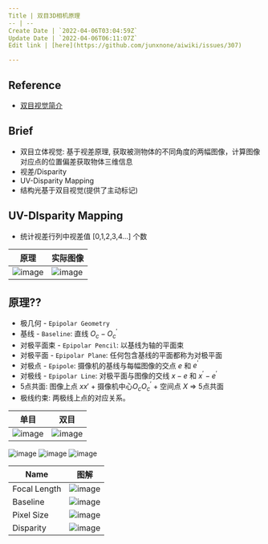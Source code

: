 ```yaml
---
Title | 双目3D相机原理
-- | --
Create Date | `2022-04-06T03:04:59Z`
Update Date | `2022-04-06T06:11:07Z`
Edit link | [here](https://github.com/junxnone/aiwiki/issues/307)

---
```

## Reference
- [双目视觉简介](https://blog.csdn.net/u013019296/article/details/82718264)

## Brief
- 双目立体视觉: 基于视差原理, 获取被测物体的不同角度的两幅图像，计算图像对应点的位置偏差获取物体三维信息
- 视差/Disparity
- UV-Disparity Mapping
- 结构光基于双目视觉(提供了主动标记)

## UV-DIsparity Mapping
- 统计视差行列中视差值 [0,1,2,3,4...] 个数

原理 | 实际图像
-- | --
![image](https://user-images.githubusercontent.com/2216970/161903895-b5819b1a-66be-45c1-a9dc-b32194c613d3.png) | ![image](https://user-images.githubusercontent.com/2216970/161903926-26f60a65-7e8a-41a8-99a3-75ed4aa9efc3.png)


## 原理??

- 极几何 - `Epipolar Geometry`
- 基线 - `Baseline`:  直线 $O_c - O^{'}_c$
- 对极平面束 - `Epipolar Pencil`: 以基线为轴的平面束
- 对极平面 - `Epipolar Plane`: 任何包含基线的平面都称为对极平面
- 对极点 - `Epipole`: 摄像机的基线与每幅图像的交点 $e$ 和 $e^{'}$
- 对极线 - `Epipolar Line`: 对极平面与图像的交线  $x-e$ 和 $x^{'} - e^{'}$
- 5点共面: 图像上点 $x x'$ + 摄像机中心$O_c  O^{'}_c$  + 空间点 $X$ => 5点共面
- 极线约束: 两极线上点的对应关系。

单目 | 双目
-- | --
![image](https://user-images.githubusercontent.com/2216970/161904237-25e167a7-bb58-454e-8969-238e7a4517ad.png) | ![image](https://user-images.githubusercontent.com/2216970/161904246-6ecc4140-c41e-4db9-a9e5-ac0d29d39374.png)


![image](https://user-images.githubusercontent.com/2216970/161904305-b2514193-ed46-459c-b257-5000becd4c34.png)
![image](https://user-images.githubusercontent.com/2216970/161904317-0d9697af-8c5d-48bc-8390-a415d2f098d9.png)
![image](https://user-images.githubusercontent.com/2216970/161906500-aac76bcc-aaf4-4984-8b1c-c9ec1003a7e9.png)


Name | 图解
-- | --
Focal Length | ![image](https://user-images.githubusercontent.com/2216970/161906915-b6057f42-0e81-46e3-a037-a268d62c2e06.png)
Baseline | ![image](https://user-images.githubusercontent.com/2216970/161906927-3d2d2e3f-15d9-4e3f-951e-65cf64a0312f.png)
Pixel Size | ![image](https://user-images.githubusercontent.com/2216970/161906957-00e5fb48-08bb-413e-8ba4-ee98591d82f6.png)
Disparity | ![image](https://user-images.githubusercontent.com/2216970/161907060-322bcb45-36e6-4fb3-85a8-33d63413d941.png)




